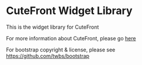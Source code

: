 # CuteFront Widget Library

This is the widget library for CuteFront

For more information about CuteFront, please go [here](https://elsampsa.github.io/cutefront/_build/html/index.html)

For bootstrap copyright & license, please see https://github.com/twbs/bootstrap
